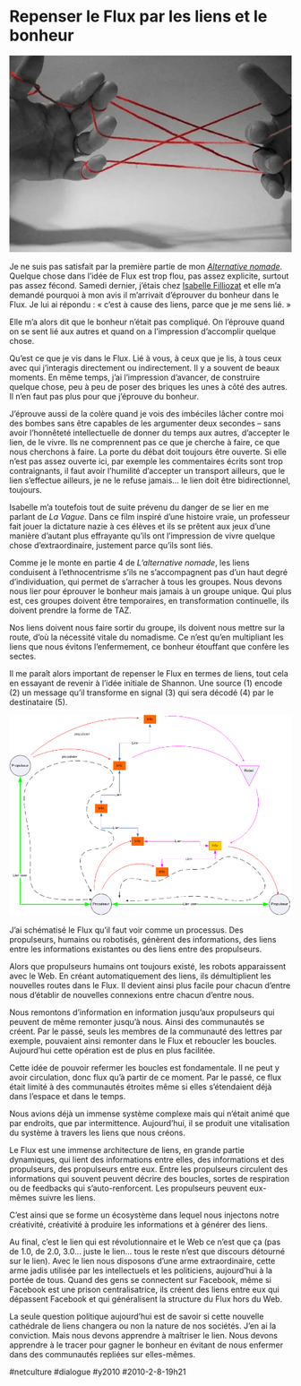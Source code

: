 # Repenser le Flux par les liens et le bonheur

![](_i/hands.webp)

Je ne suis pas satisfait par la première partie de mon *[Alternative nomade](../../books/alternative-nomade.md)*. Quelque chose dans l’idée de Flux est trop flou, pas assez explicite, surtout pas assez fécond. Samedi dernier, j’étais chez [Isabelle Filliozat](http://www.filliozat.net/) et elle m’a demandé pourquoi à mon avis il m’arrivait d’éprouver du bonheur dans le Flux. Je lui ai répondu : « c’est à cause des liens, parce que je me sens lié. »

Elle m’a alors dit que le bonheur n’était pas compliqué. On l’éprouve quand on se sent lié aux autres et quand on a l’impression d’accomplir quelque chose.

Qu’est ce que je vis dans le Flux. Lié à vous, à ceux que je lis, à tous ceux avec qui j’interagis directement ou indirectement. Il y a souvent de beaux moments. En même temps, j’ai l’impression d’avancer, de construire quelque chose, peu à peu de poser des briques les unes à côté des autres. Il n’en faut pas plus pour que j’éprouve du bonheur.

J’éprouve aussi de la colère quand je vois des imbéciles lâcher contre moi des bombes sans être capables de les argumenter deux secondes – sans avoir l’honnêteté intellectuelle de donner du temps aux autres, d’accepter le lien, de le vivre. Ils ne comprennent pas ce que je cherche à faire, ce que nous cherchons à faire. La porte du débat doit toujours être ouverte. Si elle n’est pas assez ouverte ici, par exemple les commentaires écrits sont trop contraignants, il faut avoir l’humilité d’accepter un transport ailleurs, que le lien s’effectue ailleurs, je ne le refuse jamais… le lien doit être bidirectionnel, toujours.

Isabelle m’a toutefois tout de suite prévenu du danger de se lier en me parlant de *La Vague*. Dans ce film inspiré d’une histoire vraie, un professeur fait jouer la dictature nazie à ces élèves et ils se prêtent aux jeux d’une manière d’autant plus effrayante qu’ils ont l’impression de vivre quelque chose d’extraordinaire, justement parce qu’ils sont liés.

Comme je le monte en partie 4 de *L’alternative nomade*, les liens conduisent à l’ethnocentrisme s’ils ne s’accompagnent pas d’un haut degré d’individuation, qui permet de s’arracher à tous les groupes. Nous devons nous lier pour éprouver le bonheur mais jamais à un groupe unique. Qui plus est, ces groupes doivent être temporaires, en transformation continuelle, ils doivent prendre la forme de TAZ.

Nos liens doivent nous faire sortir du groupe, ils doivent nous mettre sur la route, d’où la nécessité vitale du nomadisme. Ce n’est qu’en multipliant les liens que nous évitons l’enfermement, ce bonheur étouffant que confère les sectes.

Il me paraît alors important de repenser le Flux en termes de liens, tout cela en essayant de revenir à l’idée initiale de Shannon. Une source (1) encode (2) un message qu’il transforme en signal (3) qui sera décodé (4) par le destinataire (5).

![](_i/fluxlink.png)

J’ai schématisé le Flux qu’il faut voir comme un processus. Des propulseurs, humains ou robotisés, génèrent des informations, des liens entre les informations existantes ou des liens entre des propulseurs.

Alors que propulseurs humains ont toujours existé, les robots apparaissent avec le Web. En créant automatiquement des liens, ils démultiplient les nouvelles routes dans le Flux. Il devient ainsi plus facile pour chacun d’entre nous d’établir de nouvelles connexions entre chacun d’entre nous.

Nous remontons d’information en information jusqu’aux propulseurs qui peuvent de même remonter jusqu’à nous. Ainsi des communautés se créent. Par le passé, seuls les membres de la communauté des lettres par exemple, pouvaient ainsi remonter dans le Flux et reboucler les boucles. Aujourd’hui cette opération est de plus en plus facilitée.

Cette idée de pouvoir refermer les boucles est fondamentale. Il ne peut y avoir circulation, donc flux qu’à partir de ce moment. Par le passé, ce flux était limité à des communautés étroites même si elles s’étendaient déjà dans l’espace et dans le temps.

Nous avions déjà un immense système complexe mais qui n’était animé que par endroits, que par intermittence. Aujourd’hui, il se produit une vitalisation du système à travers les liens que nous créons.

Le Flux est une immense architecture de liens, en grande partie dynamiques, qui lient des informations entre elles, des informations et des propulseurs, des propulseurs entre eux. Entre les propulseurs circulent des informations qui souvent peuvent décrire des boucles, sortes de respiration ou de feedbacks qui s’auto-renforcent. Les propulseurs peuvent eux-mêmes suivre les liens.

C’est ainsi que se forme un écosystème dans lequel nous injectons notre créativité, créativité à produire les informations et à générer des liens.

Au final, c’est le lien qui est révolutionnaire et le Web ce n’est que ça (pas de 1.0, de 2.0, 3.0... juste le lien... tous le reste n’est que discours détourné sur le lien). Avec le lien nous disposons d’une arme extraordinaire, cette arme jadis utilisée par les intellectuels et les politiciens, aujourd’hui à la portée de tous. Quand des gens se connectent sur Facebook, même si Facebook est une prison centralisatrice, ils créent des liens entre eux qui dépassent Facebook et qui généralisent la structure du Flux hors du Web.

La seule question politique aujourd’hui est de savoir si cette nouvelle cathédrale de liens changera ou non la nature de nos sociétés. J’en ai la conviction. Mais nous devons apprendre à maîtriser le lien. Nous devons apprendre à le tracer pour gagner le bonheur en évitant de nous enfermer dans des communautés repliées sur elles-mêmes.

#netculture #dialogue #y2010 #2010-2-8-19h21
